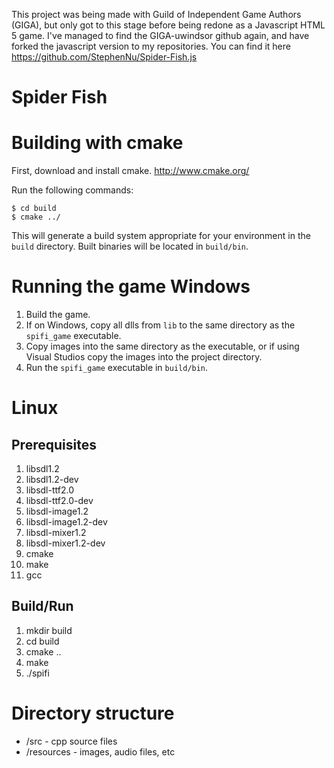 This project was being made with Guild of Independent Game Authors (GIGA),
but only got to this stage before being redone as a Javascript HTML 5 game. 
I've managed to find the GIGA-uwindsor github again, and have forked the javascript version to my repositories.
You can find it here https://github.com/StephenNu/Spider-Fish.js



Spider Fish
===========

Building with cmake
=======

First, download and install cmake.
    http://www.cmake.org/

Run the following commands:

    $ cd build
    $ cmake ../

This will generate a build system appropriate for your environment in the
`build` directory. Built binaries will be located in `build/bin`.

Running the game Windows
=======

1. Build the game.
2. If on Windows, copy all dlls from `lib` to the same directory as the
   `spifi_game` executable. 
3. Copy images into the same directory as the executable, or if using 
	Visual Studios copy the images into the project directory.
4. Run the `spifi_game` executable in `build/bin`.

Linux
=======

Prerequisites
-------
1. libsdl1.2
2. libsdl1.2-dev
3. libsdl-ttf2.0
4. libsdl-ttf2.0-dev
5. libsdl-image1.2
6. libsdl-image1.2-dev
7. libsdl-mixer1.2
8. libsdl-mixer1.2-dev
9. cmake
10. make
11. gcc

Build/Run
-------
1. mkdir build
1. cd build
1. cmake ..
1. make
1. ./spifi

Directory structure
=======

* /src - cpp source files
* /resources - images, audio files, etc
